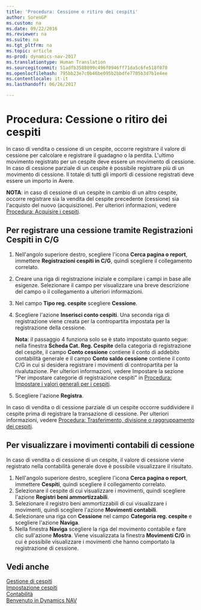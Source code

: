 ```yaml
---
title: 'Procedura: Cessione o ritiro dei cespiti'
author: SorenGP
ms.custom: na
ms.date: 09/22/2016
ms.reviewer: na
ms.suite: na
ms.tgt_pltfrm: na
ms.topic: article
ms-prod: dynamics-nav-2017
ms.translationtype: Human Translation
ms.sourcegitcommit: 51adfb3588099c496f0946ff71da5c6fe518f070
ms.openlocfilehash: 795bb23e7c0b46be095b2bbdfe7705b3d7b1e4ee
ms.contentlocale: it-it
ms.lasthandoff: 06/26/2017

---
```


# <a name="how-to-dispose-of-or-retire-fixed-assets"></a>Procedura: Cessione o ritiro dei cespiti
In caso di vendita o cessione di un cespite, occorre registrare il valore di cessione per calcolare e registrare il guadagno o la perdita. L'ultimo movimento registrato per un cespite deve essere un movimento di cessione. In caso di cessione parziale di un cespite è possibile registrare più di un movimento di cessione. Il totale di tutti gli importi di cessione registrati deve essere un importo in Avere.

 **NOTA**: in caso di cessione di un cespite in cambio di un altro cespite, occorre registrare sia la vendita del cespite precedente (cessione) sia l'acquisto del nuovo (acquisizione). Per ulteriori informazioni, vedere [Procedura: Acquisire i cespiti](fa-how-acquire.md).

## <a name="to-post-a-disposal-from-the-fixed-asset-gl-journal"></a>Per registrare una cessione tramite Registrazioni Cespiti in C/G  
1. Nell'angolo superiore destro, scegliere l'icona **Cerca pagina o report**, immettere **Registrazioni cespiti in C/G**, quindi scegliere il collegamento correlato.  
2. Creare una riga di registrazione iniziale e compilare i campi in base alle esigenze. Selezionare il campo per visualizzare una breve descrizione del campo o il collegamento a ulteriori informazioni.
3. Nel campo **Tipo reg. cespite** scegliere **Cessione**.
4. Scegliere l'azione **Inserisci conto cespiti**. Una seconda riga di registrazione viene creata per la contropartita impostata per la registrazione della cessione.

    **Nota**: il passaggio 4 funziona solo se è stato impostato quanto segue: nella finestra **Scheda Cat. Reg. Cespite** della categoria di registrazione del cespite, il campo **Conto cessione** contiene il conto di addebito contabilità generale e il campo **Conto saldo cessione** contiene il conto C/G in cui si desidera registrare i movimenti di contropartita per la rivalutazione. Per ulteriori informazioni, vedere Impostare la sezione "Per impostare categorie di registrazione cespiti" in [Procedura: Impostare i valori generali per i cespiti](fa-how-setup-general.md).
5. Scegliere l'azione **Registra**.

In caso di vendita o di cessione parziale di un cespite occorre suddividere il cespite prima di registrare la transazione di cessione. Per ulteriori informazioni, vedere [Procedura: Trasferimento, divisione o raggruppamento dei cespiti](fa-how-trans-split-combine.md).

## <a name="to-view-disposal-ledger-entries"></a>Per visualizzare i movimenti contabili di cessione  
In caso di vendita o di cessione di un cespite, il valore di cessione viene registrato nella contabilità generale dove è possibile visualizzare il risultato.   

1. Nell'angolo superiore destro, scegliere l'icona **Cerca pagina o report**, immettere **Cespiti**, quindi scegliere il collegamento correlato.  
2. Selezionare il cespite di cui visualizzare i movimenti, quindi scegliere l'azione **Registri beni ammortizzabili**.
3. Selezionare il registro beni ammortizzabili di cui visualizzare i movimenti, quindi scegliere l'azione **Movimenti contabili**.
4. Selezionare una riga con **Cessione** nel campo **Categoria reg. cespite** e scegliere l'azione **Naviga**.  
5. Nella finestra **Naviga** scegliere la riga del movimento contabile e fare clic sull'azione **Mostra**.
Viene visualizzata la finestra **Movimenti C/G** in cui è possibile visualizzare i movimenti che hanno comportato la registrazione di cessione.

## <a name="see-also"></a>Vedi anche
[Gestione di cespiti](fa-manage.md)  
[Impostazione cespiti](fa-setup.md)  
[Contabilità](finance-setup.md)  
[Benvenuto in Dynamics NAV](across-get-started.md)

